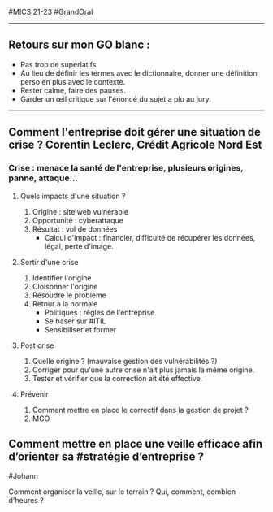 #MICSI21-23 #GrandOral

---
## Retours sur mon GO blanc :
- Pas trop de superlatifs.
- Au lieu de définir les termes avec le dictionnaire, donner une définition perso en plus avec le contexte.
- Rester calme, faire des pauses.
- Garder un œil critique sur l'énoncé du sujet a plu au jury.
---
## **Comment l'entreprise doit gérer une situation de crise ?** Corentin Leclerc, Crédit Agricole Nord Est

### Crise : menace la santé de l'entreprise, plusieurs origines, panne, attaque…

1. Quels impacts d'une situation ?
	1. Origine : site web vulnérable
	2. Opportunité : cyberattaque
	3. Résultat : vol de données
		- Calcul d'impact : financier, difficulté de récupérer les données, légal, perte d'image.
		
2. Sortir d'une crise
	1. Identifier l'origine
	2. Cloisonner l'origine
	3. Résoudre le problème
	4. Retour à la normale
		- Politiques : règles de l'entreprise
		- Se baser sur #ITIL
		- Sensibiliser et former

3. Post crise
	1. Quelle origine ? (mauvaise gestion des vulnérabilités ?)
	2. Corriger pour qu'une autre crise n'ait plus jamais la même origine.
	3. Tester et vérifier que la correction ait été effective.

4. Prévenir
	1. Comment mettre en place le correctif dans la gestion de projet ?
	2. MCO

## Comment mettre en place une veille efficace afin d’orienter sa #stratégie d’entreprise ?
#Johann

Comment organiser la veille, sur le terrain ? Qui, comment, combien d'heures ?
